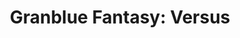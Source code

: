 ---
title: 'Granblue Fantasy: Versus'
platform: ps4
genre:
  - fighting
digital: false
physical: true
guide: false
pending: false
posted: 2022-10-21
---